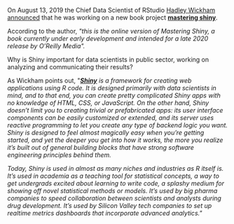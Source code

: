 On August 13, 2019 the Chief Data Scientist of RStudio [Hadley Wickham](https://twitter.com/hadleywickham) 
[announced](https://mastering-shiny.org/) that he was working on a new book project [**mastering shiny**](https://mastering-shiny.org).

According to the author, _"this is the online version of Mastering Shiny, a book currently under early development and intended 
for a late 2020 release by O’Reilly Media"._

Why is Shiny important for data scientists in public sector, working on analyzing and communicating their results?

As Wickham points out, "_[**Shiny**](https://shiny.rstudio.com/) is a framework for creating web applications using R code. 
It is designed primarily with data scientists in mind, and to that end, you can create pretty complicated Shiny apps 
with no knowledge of HTML, CSS, or JavaScript. On the other hand, Shiny doesn’t limit you to creating trivial or 
prefabricated apps: its user interface components can be easily customized or extended, and its server uses 
reactive programming to let you create any type of backend logic you want. Shiny is designed to feel almost 
magically easy when you’re getting started, and yet the deeper you get into how it works, 
the more you realize it’s built out of general building blocks that have strong software engineering principles behind them._

_Today, Shiny is used in almost as many niches and industries as R itself is. 
It’s used in academia as a teaching tool for statistical concepts, a way to get undergrads excited about learning to write code, 
a splashy medium for showing off novel statistical methods or models. It’s used by big pharma companies to speed collaboration 
between scientists and analysts during drug development. It’s used by Silicon Valley tech companies to set up realtime metrics 
dashboards that incorporate advanced analytics."_

